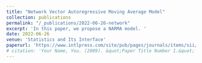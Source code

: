 ```yaml
---
title: "Network Vector Autoregressive Moving Average Model"
collection: publications
permalink: "/_publications/2022-06-26-network"
excerpt: 'In this paper, we propose a NARMA model. '
date: 2022-06-26
venue: 'Statistics and Its Interface'
paperurl: 'https://www.intlpress.com/site/pub/pages/journals/items/sii/_home/acceptedpapers/index.php'
# citation: 'Your Name, You. (2009). &quot;Paper Title Number 1.&quot; <i>Journal 1</i>. 1(1).'
---
```

<!-- In this paper, we propose a unified framework that offers a shared understanding of domain adaptation problems, including both classification and regression, from the same perspective. We provide rigorous theoretical analysis as well as solid experimental evidence to support our framework, which can easily incorporate a large family of $f$-divergences. Through experiments on classical domain adaptation benchmarks, we demonstrate the superiority of our proposed method. -->



<!-- Recommended citation: Your Name, You. (2009). "Paper Title Number 1." <i>Journal 1</i>. 1(1). -->